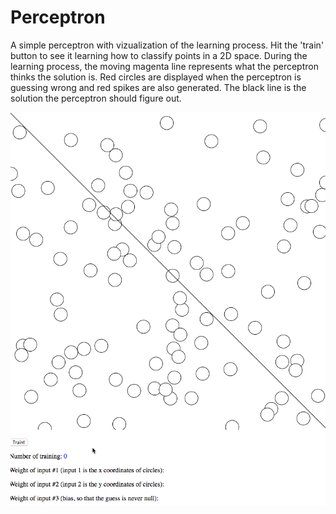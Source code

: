 # Perceptron
A simple perceptron with vizualization of the learning process. 
Hit the 'train' button to see it learning how to classify points in a 2D space. 
During the learning process, the moving magenta line represents what the perceptron thinks the solution is. Red circles are displayed when the perceptron is guessing wrong and red spikes are also generated. The black line is the solution the perceptron should figure out.

![](perceptron.gif)
